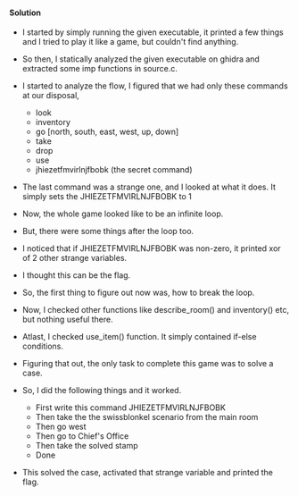 #### Solution

- I started by simply running the given executable, it printed a few things and I tried to play it like a game, but couldn't find anything.
- So then, I statically analyzed the given executable on ghidra and extracted some imp functions in source.c.
- I started to analyze the flow, I figured that we had only these commands at our disposal,
  - look
  - inventory
  - go <direction>[north, south, east, west, up, down]
  - take <thing>
  - drop <thing>
  - use <thing>
  - jhiezetfmvirlnjfbobk (the secret command)
- The last command was a strange one, and I looked at what it does. It simply sets the JHIEZETFMVIRLNJFBOBK to 1
- Now, the whole game looked like to be an infinite loop.
- But, there were some things after the loop too.
- I noticed that if JHIEZETFMVIRLNJFBOBK was non-zero, it printed xor of 2 other strange variables.
- I thought this can be the flag.
- So, the first thing to figure out now was, how to break the loop.
- Now, I checked other functions like describe_room() and inventory() etc, but nothing useful there.
- Atlast, I checked use_item() function. It simply contained if-else conditions.
- Figuring that out, the only task to complete this game was to solve a case.

- So, I did the following things and it worked.

  - First write this command JHIEZETFMVIRLNJFBOBK
  - Then take the the swissblonkel scenario from the main room
  - Then go west
  - Then go to Chief's Office
  - Then take the solved stamp
  - Done

- This solved the case, activated that strange variable and printed the flag.
